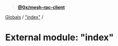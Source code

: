 > **[@0x/mesh-rpc-client](../README.md)**

[Globals](../globals.md) / ["index"](_index_.md) /

# External module: "index"